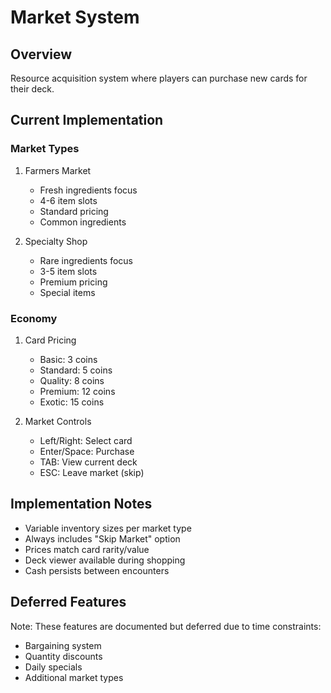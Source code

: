 # Market System

## Overview
Resource acquisition system where players can purchase new cards for their deck.

## Current Implementation

### Market Types
1. Farmers Market
   - Fresh ingredients focus
   - 4-6 item slots
   - Standard pricing
   - Common ingredients

2. Specialty Shop
   - Rare ingredients focus
   - 3-5 item slots
   - Premium pricing
   - Special items

### Economy
1. Card Pricing
   - Basic: 3 coins
   - Standard: 5 coins
   - Quality: 8 coins
   - Premium: 12 coins
   - Exotic: 15 coins

2. Market Controls
   - Left/Right: Select card
   - Enter/Space: Purchase
   - TAB: View current deck
   - ESC: Leave market (skip)

## Implementation Notes
- Variable inventory sizes per market type
- Always includes "Skip Market" option
- Prices match card rarity/value
- Deck viewer available during shopping
- Cash persists between encounters

## Deferred Features
Note: These features are documented but deferred due to time constraints:
- Bargaining system
- Quantity discounts
- Daily specials
- Additional market types


